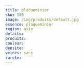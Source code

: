```yaml
---
title: plaqueminier
sku: 185
image: /img/produits/default.jpg
essence: plaqueminier
region: asie
details: 
produits:
couleur: 
densite: 
veines: sans
rarete: 
---
```


